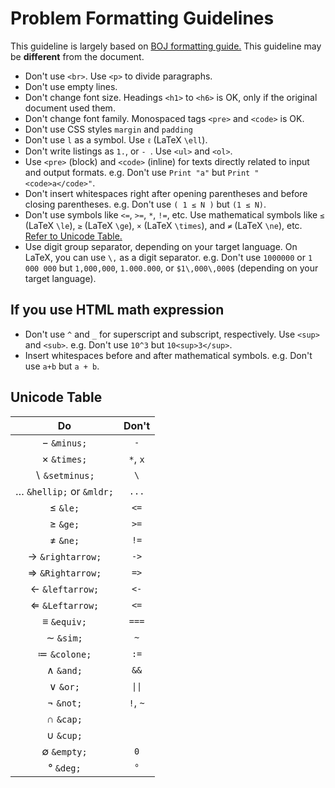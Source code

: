 # Problem Formatting Guidelines

This guideline is largely based on [BOJ formatting guide.](https://stack.acmicpc.net/guide/problem)
This guideline may be **different** from the document.

- Don't use `<br>`. Use `<p>` to divide paragraphs.
- Don't use empty lines.
- Don't change font size. Headings `<h1>` to `<h6>` is OK, only if the original document used them.
- Don't change font family. Monospaced tags `<pre>` and `<code>` is OK.
- Don't use CSS styles `margin` and `padding`
- Don't use `l` as a symbol. Use `ℓ` (LaTeX `\ell`).
- Don't write listings as `1.`, or `- `. Use `<ul>` and `<ol>`.
- Use `<pre>` (block) and `<code>` (inline) for texts directly related to input and output formats.
  e.g. Don't use `Print "a"` but `Print "<code>a</code>"`.
- Don't insert whitespaces right after opening parentheses and before closing parentheses. e.g. Don't use `( 1 ≤ N )` but `(1 ≤ N)`.
- Don't use symbols like `<=`, `>=`, `*`, `!=`, etc.
  Use mathematical symbols like `≤` (LaTeX `\le`), `≥` (LaTeX `\ge`), `×` (LaTeX `\times`), and `≠` (LaTeX `\ne`),
  etc. [Refer to Unicode Table.](#unicode-table)
- Use digit group separator, depending on your target language. On LaTeX, you can use `\,` as a digit separator.
  e.g. Don't use `1000000` or `1 000 000` but `1,000,000`, `1.000.000`, or `$1\,000\,000$` (depending on your target language).

## If you use HTML math expression

- Don't use `^` and `_` for superscript and subscript, respectively. Use `<sup>` and `<sub>`. e.g. Don't use `10^3` but `10<sup>3</sup>`.
- Insert whitespaces before and after mathematical symbols. e.g. Don't use `a+b` but `a + b`.

## Unicode Table

|              Do               |  Don't   |
| :---------------------------: | :------: |
|       &minus; `&minus;`       |   `-`    |
|       &times; `&times;`       | `*`, `x` |
|    &setminus; `&setminus;`    |   `\`    |
| &mldr; `&hellip;` or `&mldr;` |  `...`   |
|          &le; `&le;`          |   `<=`   |
|          &ge; `&ge;`          |   `>=`   |
|          &ne; `&ne;`          |   `!=`   |
|  &rightarrow; `&rightarrow;`  |   `->`   |
|  &Rightarrow; `&Rightarrow;`  |   `=>`   |
|   &leftarrow; `&leftarrow;`   |   `<-`   |
|   &Leftarrow; `&Leftarrow;`   |   `<=`   |
|       &equiv; `&equiv;`       |  `===`   |
|         &sim; `&sim;`         |   `~`    |
|      &colone; `&colone;`      |   `:=`   |
|         &and; `&and;`         |   `&&`   |
|          &or; `&or;`          |  `\|\|`  |
|         &not; `&not;`         | `!`, `~` |
|         &cap; `&cap;`         |          |
|         &cup; `&cup;`         |          |
|       &empty; `&empty;`       |   `0`    |
|         &deg; `&deg;`         |   `°`    |